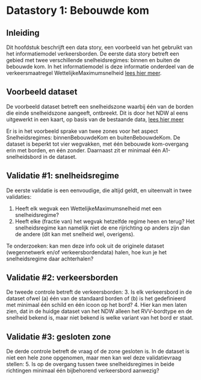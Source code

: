 # Datastory 1: Bebouwde kom

## Inleiding
Dit hoofdstuk beschrijft een data story, een voorbeeld van het gebruikt van het informatiemodel verkeersborden. De eerste data story betreft een gebied met twee verschillende snelheidsregimes: binnen en buiten de bebouwde kom. In het informatiemodel is deze informatie onderdeel van de verkeersmaatregel WettelijkeMaximumsnelheid [lees hier meer](https://docs.crow.nl/verkeersborden/howtodatamanagement/#a-snelheid).

## Voorbeeld dataset
De voorbeeld dataset betreft een snelheidszone waarbij één van de borden die einde snelheidszone aangeeft, ontbreekt. Dit is door het NDW al eens uitgewerkt in een kaart, op basis van de bestaande data, [lees hier meer](https://www.ndw.nu/actueel/nieuws/2024/3/18/is-jouw-gemeente-klaar-voor-isa)

Er is in het voorbeeld sprake van twee zones voor het aspect Snelheidsregimes: binnenBebouwdeKom en buitenBebouwdeKom. De dataset is beperkt tot vier wegvakken, met één bebouwde kom-overgang erin met borden, en één zonder. Daarnaast zit er minimaal één A1-snelheidsbord in de dataset.

## Validatie #1: snelheidsregime
De eerste validatie is een eenvoudige, die altijd geldt, en uiteenvalt in twee validaties:
1. Heeft elk wegvak een WettelijkeMaximumsnelheid met een snelheidsregime? 
2. Heeft elke (fractie van) het wegvak hetzelfde regime heen en terug? Het snelheidsregime kan namelijk niet de ene rijrichting op anders zijn dan de andere (dit kan met snelheid wel, overigens).

Te onderzoeken: kan men deze info ook uit de originele dataset (wegennetwerk en/of verkeersbordendata) halen, hoe kun je het snelheidsregime daar achterhalen?

## Validatie #2: verkeersborden
De tweede controle betreft de verkeersborden:
3. Is elk verkeersbord in de dataset ofwel (a) één van de standaard borden of (b) is het gedefinieerd met minimaal één schild en één icoon op het bord?
4. Hier kan men laten zien, dat in de huidge dataset van het NDW alleen het RVV-bordtype en de snelheid bekend is, maar niet bekend is welke variant van het bord er staat. 

## Validatie #3: gesloten zone
De derde controle betreft de vraag of de zone gesloten is. In de dataset is niet een hele zone opgenomen, maar men kan wel deze validatievraag stellen: 
5. Is op de overgang tussen twee snelheidsregimes in beide richtingen minimaal één bijbehorend verkeersbord aanwezig?

